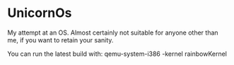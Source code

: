 # UnicornOs

My attempt at an OS. Almost certainly not suitable for anyone other than me, if you want to retain your sanity.

You can run the latest build with:
    qemu-system-i386 -kernel rainbowKernel
